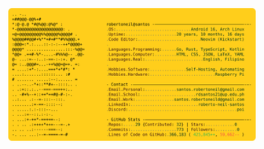 <a href="https://github.com/Andrew6rant/Andrew6rant">
  <picture>
    <source media="(prefers-color-scheme: dark)" srcset="https://raw.githubusercontent.com/zatrodev/zatrodev/refs/heads/main/dark_mode.svg">
    <img alt="Andrew Grant's GitHub Profile README" src="https://raw.githubusercontent.com/zatrodev/zatrodev/refs/heads/main/light_mode.svg">
  </picture>
</a>

